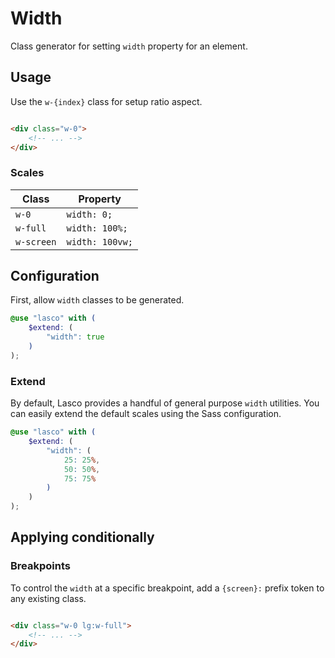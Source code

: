 # Width

Class generator for setting `width` property for an element.

## Usage

Use the `w-{index}` class for setup ratio aspect.

```html

<div class="w-0">
    <!-- ... -->
</div>
```

### Scales

| Class      | Property        |
|------------|-----------------|
| `w-0`      | `width: 0;`     |
| `w-full`   | `width: 100%;`  |
| `w-screen` | `width: 100vw;` |

## Configuration

First, allow `width` classes to be generated.

```scss
@use "lasco" with (
    $extend: (
        "width": true
    )
);
```

### Extend

By default, Lasco provides a handful of general purpose `width` utilities. You can easily extend the default scales
using the Sass configuration.

```scss
@use "lasco" with (
    $extend: (
        "width": (
            25: 25%,
            50: 50%,
            75: 75%
        )
    )
);
```

## Applying conditionally

### Breakpoints

To control the `width` at a specific breakpoint, add a `{screen}:` prefix token to any existing class.

```html

<div class="w-0 lg:w-full">
    <!-- ... -->
</div>
```
